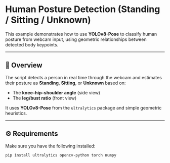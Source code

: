 # Human Posture Detection (Standing / Sitting / Unknown)

This example demonstrates how to use **YOLOv8-Pose** to classify human posture
from webcam input, using geometric relationships between detected body keypoints.

---

## 🧠 Overview

The script detects a person in real time through the webcam and estimates their posture
as **Standing**, **Sitting**, or **Unknown** based on:
- The **knee–hip–shoulder angle** (side view)
- The **leg/bust ratio** (front view)

It uses **YOLOv8-Pose** from the `ultralytics` package and simple geometric heuristics.

---

## ⚙️ Requirements

Make sure you have the following installed:

```bash
pip install ultralytics opencv-python torch numpy
